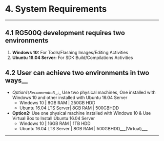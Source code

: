 # 4. System Requirements

------------

## 4.1 RG500Q development requires two environments
  1. __Windows 10:__ For Tools/Flashing Images/Editing Activities
  2. __Ubuntu 16.04 Server:__ For SDK Build/Compilations Activities

## 4.2 User can achieve two environments in two ways__
   - __Option1_`(Recommended)`_:__ Use two physical machines, One installed with Windows 10 and other installed with Ubuntu 16.04 Server
      - Windows 10 | 8GB RAM | 250GB HDD
      - Ubuntu 16.04 LTS Server| 8GB RAM | 500GBHDD
   - __Option2:__ Use one physical machine installed with Windows 10 & Use Virtual Box to Install Ubuntu 16.04 Server
      - Windows 10 | 16GB RAM | 1TB HDD
      - Ubuntu 16.04 LTS Server | 8GB RAM | 500GBHDD___(Virtual)___

------------